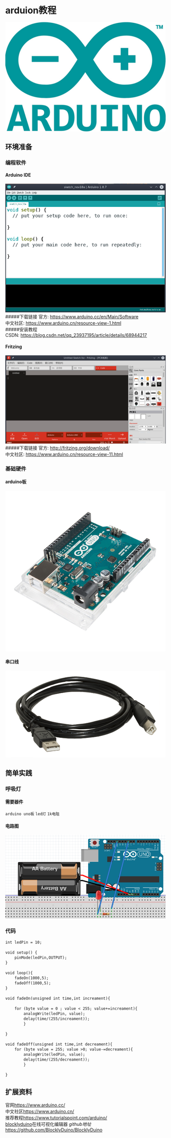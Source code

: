 # arduion教程
![](./pictures/arduino.jpeg)
## 环境准备
### 编程软件
#### Arduino IDE
![](./pictures/arduinoide.png)
#####下载链接
官方:  <https://www.arduino.cc/en/Main/Software>  
中文社区:  <https://www.arduino.cn/resource-view-1.html>  
#####安装教程  
CSDN:  <https://blog.csdn.net/qq_23937195/article/details/68944217>

#### Fritzing
![](./pictures/fritzing.png)
#####下载链接
官方:  <http://fritzing.org/download/>  
中文社区:  <https://www.arduino.cn/resource-view-11.html>  
### 基础硬件
#### arduino板
![](./pictures/arduinoboard.jpg)
#### 串口线
![](./pictures/arduinousb.png)
## 简单实践
### 呼吸灯
#### 需要器件
`arduino uno板` `led灯` `1k电阻`
#### 电路图
![](./pictures/呼吸灯电路图.png)
### 代码
```arduino
int ledPin = 10;

void setup() {
    pinMode(ledPin,OUTPUT);
}

void loop(){
    fadeOn(1000,5); 
    fadeOff(1000,5);
}

void fadeOn(unsigned int time,int increament){

    for (byte value = 0 ; value < 255; value+=increament){ 
        analogWrite(ledPin, value); 
        delay(time/(255/increament)); 
        }

}

void fadeOff(unsigned int time,int decreament){
    for (byte value = 255; value >0; value-=decreament){
        analogWrite(ledPin, value);
        delay(time/(255/decreament));
        }

}
```
## 扩展资料
官网<https://www.arduino.cc/>  
中文社区<https://www.arduino.cn/>  
推荐教程<https://www.tutorialspoint.com/arduino/>  
[blocklyduino](http://blocklyduino.github.io/BlocklyDuino/blockly/apps/blocklyduino/)在线可视化编辑器 *github地址*<https://github.com/BlocklyDuino/BlocklyDuino>
